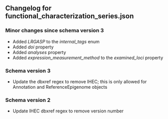 ## Changelog for functional_characterization_series.json

### Minor changes since schema version 3

* Added *LRGASP* to the *internal_tags* enum
* Added *doi* property
* Added *analyses* property
* Added *expression_measurement_method* to the *examined_loci* property

### Schema version 3

* Update the dbxref regex to remove IHEC; this is only allowed for Annotation and ReferenceEpigenome objects

### Schema version 2

* Update IHEC dbxref regex to remove version number
